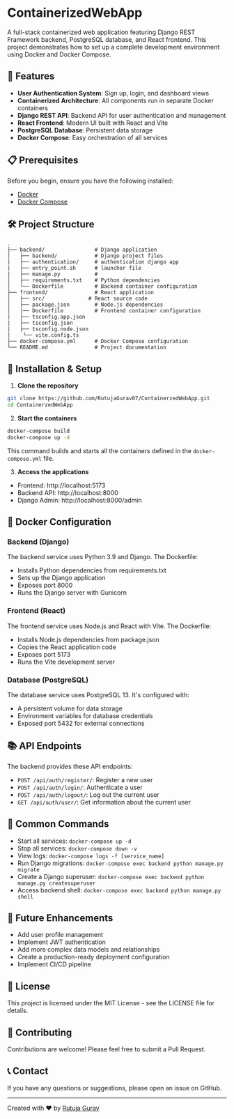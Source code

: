 # ContainerizedWebApp

A full-stack containerized web application featuring Django REST Framework backend, PostgreSQL database, and React frontend. This project demonstrates how to set up a complete development environment using Docker and Docker Compose.

## 🚀 Features

- **User Authentication System**: Sign up, login, and dashboard views
- **Containerized Architecture**: All components run in separate Docker containers
- **Django REST API**: Backend API for user authentication and management
- **React Frontend**: Modern UI built with React and Vite
- **PostgreSQL Database**: Persistent data storage
- **Docker Compose**: Easy orchestration of all services

## 📋 Prerequisites

Before you begin, ensure you have the following installed:
- [Docker](https://docs.docker.com/get-docker/)
- [Docker Compose](https://docs.docker.com/compose/install/)

## 🛠️ Project Structure

```
.
├── backend/                # Django application
│   ├── backend/            # Django project files
|   ├── authentication/     # authentication django app
|   ├── entry_point.sh      # launcher file
|   ├── manage.py           #
│   ├── requirements.txt    # Python dependencies
│   └── Dockerfile          # Backend container configuration
├── frontend/               # React application
│   ├── src/              # React source code
│   ├── package.json        # Node.js dependencies
│   |── Dockerfile          # Frontend container configuration
|   ├── tsconfig.app.json
|   ├── tsconfig.json
|   ├── tsconfig.node.json
|    └── vite.config.ts
├── docker-compose.yml      # Docker Compose configuration
└── README.md               # Project documentation
```

## 🔧 Installation & Setup

1. **Clone the repository**

```bash
git clone https://github.com/RutujaGurav07/ContainerzedWebApp.git
cd ContainerzedWebApp
```

2. **Start the containers**

```bash
docker-compose build
docker-compose up -d
```

This command builds and starts all the containers defined in the `docker-compose.yml` file.

3. **Access the applications**

- Frontend: http://localhost:5173
- Backend API: http://localhost:8000
- Django Admin: http://localhost:8000/admin

## 🚢 Docker Configuration

### Backend (Django)

The backend service uses Python 3.9 and Django. The Dockerfile:
- Installs Python dependencies from requirements.txt
- Sets up the Django application
- Exposes port 8000
- Runs the Django server with Gunicorn

### Frontend (React)

The frontend service uses Node.js and React with Vite. The Dockerfile:
- Installs Node.js dependencies from package.json
- Copies the React application code
- Exposes port 5173
- Runs the Vite development server

### Database (PostgreSQL)

The database service uses PostgreSQL 13. It's configured with:
- A persistent volume for data storage
- Environment variables for database credentials
- Exposed port 5432 for external connections

## 📚 API Endpoints

The backend provides these API endpoints:

- `POST /api/auth/register/`: Register a new user
- `POST /api/auth/login/`: Authenticate a user
- `POST /api/auth/logout/`: Log out the current user
- `GET /api/auth/user/`: Get information about the current user


## 🔄 Common Commands

- Start all services: `docker-compose up -d`
- Stop all services: `docker-compose down -v`
- View logs: `docker-compose logs -f [service_name]`
- Run Django migrations: `docker-compose exec backend python manage.py migrate`
- Create a Django superuser: `docker-compose exec backend python manage.py createsuperuser`
- Access backend shell: `docker-compose exec backend python manage.py shell`

## 🌟 Future Enhancements

- Add user profile management
- Implement JWT authentication
- Add more complex data models and relationships
- Create a production-ready deployment configuration
- Implement CI/CD pipeline

## 📝 License

This project is licensed under the MIT License - see the LICENSE file for details.

## 🤝 Contributing

Contributions are welcome! Please feel free to submit a Pull Request.

## 📞 Contact

If you have any questions or suggestions, please open an issue on GitHub.

---

Created with ❤️ by [Rutuja Gurav](https://github.com/RutujaGurav07)
